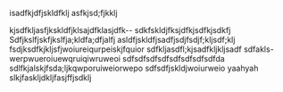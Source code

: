 isadfkjdfjskldfklj
asfkjsd;fjkklj

kjsdfkljasfjkskldfjklsajdfklasjdfk--
sdkfskldjfksjdfkjsdfkjsdkfj
Sdfjkslfjskfjkslfja;kldfa;dfjalfj
asldfjskldfjsadfjsdjfsdjf;kljsdf;klj
fsdjksdfkjkljsfjwoiureiqurpeiskjfquior
sdfkljasdfl;kjsadfkljkljsadf
sdfakls-werpwueroiuewqruiqiwruweoi
sdfsdfsdfsdfsdfsdfsdfsdfda
sdlfkjalskjfsda;ljkqwporuiweiorwepo
sdfsdfjskldjwoiurweio
yaahyah
slkjfaskljdkljfasjffjsdklj
